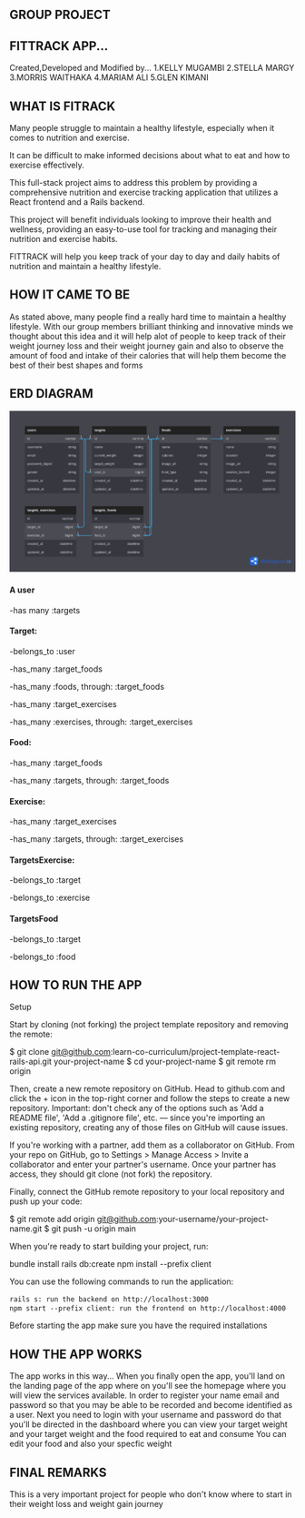 ## GROUP PROJECT

## FITTRACK APP...
  Created,Developed and Modified by...
       1.KELLY MUGAMBI
       2.STELLA MARGY
       3.MORRIS WAITHAKA
       4.MARIAM ALI
       5.GLEN KIMANI

## WHAT IS FITRACK

Many people struggle to maintain a healthy lifestyle, especially when it comes to nutrition and exercise.
 
It can be difficult to make informed decisions about what to eat and how to exercise effectively. 

This full-stack project aims to address this problem by providing a comprehensive nutrition and exercise tracking application that utilizes a React frontend and a Rails backend.

This project will benefit individuals looking to improve their health and wellness, providing an easy-to-use tool for tracking and managing their nutrition and exercise habits.

FITTRACK will help you keep track of your day to day and daily habits of nutrition and maintain a healthy lifestyle.

## HOW IT CAME TO  BE

As stated above, many people find a really hard time to maintain a healthy lifestyle.
With our group members brilliant thinking and innovative minds we thought about this idea and it will help alot of people to keep track of their weight journey loss and their weight journey gain and also to observe the amount of food and intake of their calories that will help them become the best of their best shapes and forms

## ERD DIAGRAM
![ERD](client/src/images/FitTrack.png)

#### A user 

-has many :targets

#### Target:

 -belongs_to :user

 -has_many :target_foods

 -has_many :foods, through: :target_foods

 -has_many :target_exercises

 -has_many :exercises, through: :target_exercises

#### Food:

 -has_many :target_foods

 -has_many :targets, through: :target_foods

#### Exercise:

 -has_many :target_exercises

 -has_many :targets, through: :target_exercises

#### TargetsExercise:

  -belongs_to :target

  -belongs_to :exercise

#### TargetsFood

  -belongs_to :target

  -belongs_to :food

## HOW TO RUN THE APP
   Setup

Start by cloning (not forking) the project template repository and removing the remote:

$ git clone git@github.com:learn-co-curriculum/project-template-react-rails-api.git your-project-name
$ cd your-project-name
$ git remote rm origin

Then, create a new remote repository on GitHub. Head to github.com and click the + icon in the top-right corner and follow the steps to create a new repository. Important: don't check any of the options such as 'Add a README file', 'Add a .gitignore file', etc. — since you're importing an existing repository, creating any of those files on GitHub will cause issues.

If you're working with a partner, add them as a collaborator on GitHub. From your repo on GitHub, go to Settings > Manage Access > Invite a collaborator and enter your partner's username. Once your partner has access, they should git clone (not fork) the repository.

Finally, connect the GitHub remote repository to your local repository and push up your code:

$ git remote add origin git@github.com:your-username/your-project-name.git
$ git push -u origin main

When you're ready to start building your project, run:

bundle install
rails db:create
npm install --prefix client

You can use the following commands to run the application:

    rails s: run the backend on http://localhost:3000
    npm start --prefix client: run the frontend on http://localhost:4000

Before starting the app make sure you have the required installations


## HOW THE APP WORKS
The app works in this way...
When you finally open the app, you'll land on the landing page of the app where on you'll see the homepage where you will view the services available.
In order to register your name email and password so that you may be able to be recorded and become identified as a user.
Next you need to login with your username and password do that you'll be directed in the dashboard where you can view your target weight and your target weight and the food required to eat and consume
You can edit your food and also your specfic weight

## FINAL REMARKS
This is a very important project for people who don't know where to start in their weight loss and weight gain journey


[def]: ../client/src/images/FitTrack.png